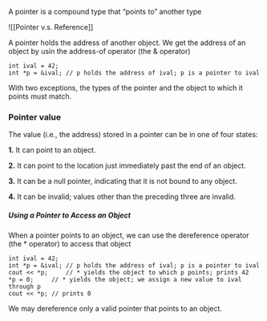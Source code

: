 A pointer is a compound type that “points to” another type

![[Pointer v.s. Reference]]

A pointer holds the address of another object. We get the address of an object by usin the address-of operator (the & operator)

```
int ival = 42;  
int *p = &ival; // p holds the address of ival; p is a pointer to ival
```

With two exceptions, the types of the pointer and the object to which it points must match.

### Pointer value

The value (i.e., the address) stored in a pointer can be in one of four states:

**1.** It can point to an object.

**2.** It can point to the location just immediately past the end of an object.

**3.** It can be a null pointer, indicating that it is not bound to any object.

**4.** It can be invalid; values other than the preceding three are invalid.

##### Using a Pointer to Access an Object

When a pointer points to an object, we can use the dereference operator (the * operator) to access that object

```
int ival = 42;  
int *p = &ival; // p holds the address of ival; p is a pointer to ival  
cout << *p;     // * yields the object to which p points; prints 42
*p = 0;     // * yields the object; we assign a new value to ival through p  
cout << *p; // prints 0
```

We may dereference only a valid pointer that points to an object.

